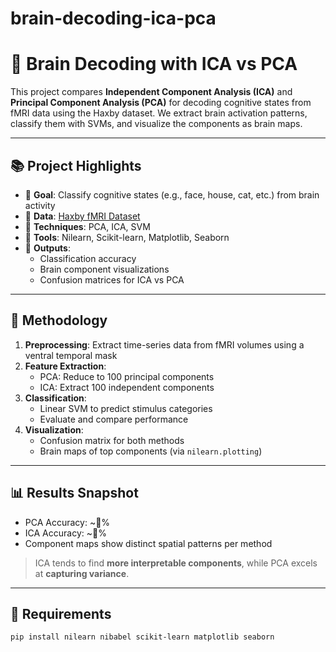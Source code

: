 # brain-decoding-ica-pca

# 🧠 Brain Decoding with ICA vs PCA

This project compares **Independent Component Analysis (ICA)** and **Principal Component Analysis (PCA)** for decoding cognitive states from fMRI data using the Haxby dataset. We extract brain activation patterns, classify them with SVMs, and visualize the components as brain maps.

---

## 📚 Project Highlights

- 🎯 **Goal**: Classify cognitive states (e.g., face, house, cat, etc.) from brain activity
- 🧠 **Data**: [Haxby fMRI Dataset](https://nilearn.github.io/stable/auto_examples/02_decoding/plot_haxby_simple.html)
- 🧮 **Techniques**: PCA, ICA, SVM
- 🔬 **Tools**: Nilearn, Scikit-learn, Matplotlib, Seaborn
- 🧾 **Outputs**:
  - Classification accuracy
  - Brain component visualizations
  - Confusion matrices for ICA vs PCA

---

## 🧪 Methodology

1. **Preprocessing**: Extract time-series data from fMRI volumes using a ventral temporal mask
2. **Feature Extraction**:
   - PCA: Reduce to 100 principal components
   - ICA: Extract 100 independent components
3. **Classification**:
   - Linear SVM to predict stimulus categories
   - Evaluate and compare performance
4. **Visualization**:
   - Confusion matrix for both methods
   - Brain maps of top components (via `nilearn.plotting`)

---

## 📊 Results Snapshot

- PCA Accuracy: ~💯%
- ICA Accuracy: ~💯%
- Component maps show distinct spatial patterns per method

> ICA tends to find **more interpretable components**, while PCA excels at **capturing variance**.

---

## 🧰 Requirements

```bash
pip install nilearn nibabel scikit-learn matplotlib seaborn
